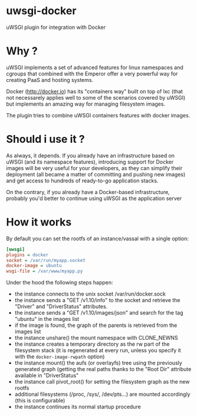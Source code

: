 uwsgi-docker
============

uWSGI plugin for integration with Docker

Why ?
=====

uWSGI implements a set of advanced features for linux namespaces and cgroups that combined with the Emperor offer a very powerful way for creating PaaS and hosting systems.

Docker (http://docker.io) has its "containers way" built on top of lxc (that not necessarely applies well to some of the scenarios covered by uWSGI) but implements an amazing way for managing filesystem images.

The plugin tries to combine uWSGI containers features with docker images.

Should i use it ?
=================

As always, it depends. If you already have an infrastructure based on uWSGI (and its namespace features), introducing support for Docker images will be very useful for your developers, as they can simplify their deployment (all became a matter of committing and pushing new images) and get access to hundreds of ready-to-go application stacks.

On the contrary, if you already have a Docker-based infrastructure, probably you'd better to continue using uWSGI as the application server


How it works
============

By default you can set the rootfs of an instance/vassal with a single option:

```ini
[uwsgi]
plugins = docker
socket = /var/run/myapp.socket
docker-image = ubuntu
wsgi-file = /var/www/myapp.py
```

Under the hood the following steps happen:

- the instance connects to the unix socket /var/run/docker.sock
- the instance sends a "GET /v1.10/info" to the socket and retrieve the "Driver" and "DriverStatus" attributes.
- the instance sends a "GET /v1.10/images/json" and search for the tag "ubuntu" in the images list
- if the image is found, the graph of the parents is retrieved from the images list
- the instance unshare() the mount namespace with CLONE_NEWNS
- the instance creates a temporary directory as the rw part of the filesystem stack (it is regenerated at every run, unless you specify it with the ``docker-image-rwpath`` option)
- the instance mount() the aufs (or overlayfs) tree using the previously generated graph (getting the real paths thanks to the "Root Dir" attribute available in "DriverStatus"
- the instance call pivot_root() for setting the filesystem graph as the new rootfs
- additional filesystems (/proc, /sys/, /dev/pts...) are mounted accordingly (this is configurable)
- the instance continues its normal startup procedure

